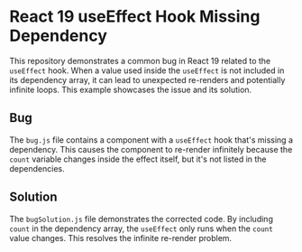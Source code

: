 # React 19 useEffect Hook Missing Dependency
This repository demonstrates a common bug in React 19 related to the `useEffect` hook.  When a value used inside the `useEffect` is not included in its dependency array, it can lead to unexpected re-renders and potentially infinite loops. This example showcases the issue and its solution.

## Bug
The `bug.js` file contains a component with a `useEffect` hook that's missing a dependency.  This causes the component to re-render infinitely because the `count` variable changes inside the effect itself, but it's not listed in the dependencies. 

## Solution
The `bugSolution.js` file demonstrates the corrected code. By including `count` in the dependency array, the `useEffect` only runs when the `count` value changes. This resolves the infinite re-render problem.